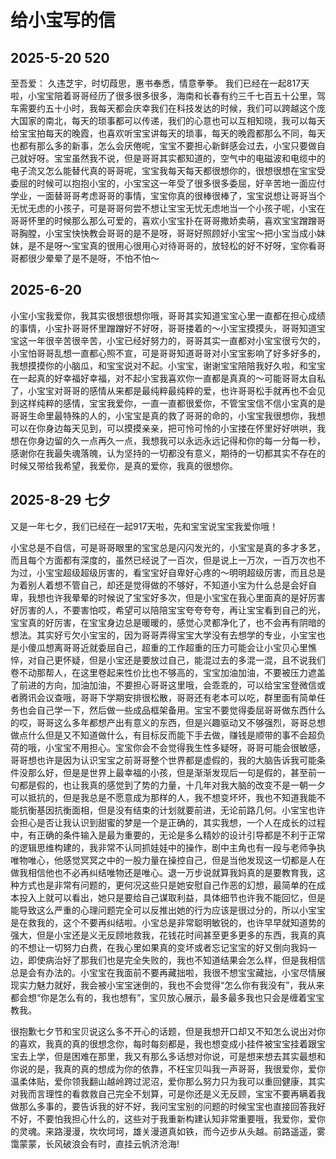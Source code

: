 # 给小宝写的信

## 2025-5-20 520
至吾爱：
久违芝宇，时切葭思，惠书奉悉，情意拳拳。
我们已经在一起817天啦，小宝宝陪着哥哥经历了很多很多很多，海南和长春有约三千七百五十公里，驾车需要约五十小时，我每天都会庆幸我们在科技发达的时候，我们可以跨越这个庞大国家的南北，每天的琐事都可以传递，我们的心意也可以互相知晓，我可以每天给宝宝拍每天的晚霞，也喜欢听宝宝讲每天的琐事，每天的晚霞都那么不同，每天也都有那么多的新事，怎么会厌倦呢，宝宝不要担心新鲜感会过去，小宝只要做自己就好呀。宝宝虽然我不说，但是哥哥其实都知道的，空气中的电磁波和电缆中的电子流又怎么能替代真的哥哥呢，宝宝我每天每天都很想你的，很想很想在宝宝受委屈的时候可以抱抱小宝的，小宝宝这一年受了很多很多委屈，好辛苦地一面应付学业，一面替哥哥考虑哥哥的事情，宝宝你真的很棒很棒了，宝宝说想让哥哥当个无忧无虑的小孩子，可是哥哥何尝不想让宝宝无忧无虑地当一个小孩子呢，小宝在哥哥怀里的时候那么那么可爱的，喜欢小宝宝扑在哥哥撒娇卖萌，喜欢宝宝蹭蹭哥哥胸膛，小宝宝快快教会哥哥的是不是呀，哥哥好照顾好小宝宝～把小宝当成小妹妹，是不是呀～宝宝真的很用心很用心对待哥哥的，放轻松的好不好呀，宝你看哥哥都很少晕晕了是不是呀，不怕不怕～

## 2025-6-20
小宝小宝我爱你，我其实很想很想你哦，哥哥其实知道宝宝心里一直都在担心成绩的事情，小宝扑哥哥怀里蹭蹭好不好呀，哥哥搂着的～小宝宝摸摸头，哥哥知道宝宝这一年很辛苦很辛苦，小宝已经好努力的，哥哥其实一直都对小宝宝很亏欠的，小宝怕哥哥乱想一直都心照不宣，可是哥哥知道哥哥对小宝宝影响了好多好多的，我想摸摸你的小脑瓜，和宝宝说对不起。小宝宝，谢谢宝宝陪陪我好久啦，和宝宝在一起真的好幸福好幸福，对不起小宝我喜欢你一直都是真真的～可能哥哥太自私了，小宝宝对哥哥的感情从来都是最纯粹最纯粹的爱，也许哥哥松手就再也不会见到这样纯粹的感情，宝宝我爱你，一直一直都很爱你，不管宝宝信不信小宝真的是哥哥生命里最特殊的人的，小宝宝是真的救了哥哥的命的，小宝宝我很想你，我想可以在你身边每天见到，可以摸摸亲亲，把可怜可怜的小宝搂在怀里好好哄哄，我想在你身边留的久一点再久一点，我想我可以永远永远记得和你的每一分每一秒，感谢你在我最失魂落魄，认为坚持的一切都没有意义，期待的一切都其实不存在的时候又带给我希望，我爱你，是真的爱你，我真的很想你。

## 2025-8-29 七夕
又是一年七夕，我们已经在一起917天啦，先和宝宝说宝宝我爱你哦！

小宝总是不自信，可是哥哥眼里的宝宝总是闪闪发光的，小宝宝是真的多才多艺，而且每个方面都有深度的，虽然已经说了一百次，但是说上一万次，一百万次也不为过，小宝宝超级超级厉害的，看宝宝好自卑好心疼的～明明超级厉害，而且总是为着别人着想不管自己，却还是觉得做的不够好，不知道小宝为什么总是会好自卑，我想也许我晕晕的时候说了宝宝好多次，但是小宝宝在我心里面真的是好厉害好厉害的人，不要害怕哎，希望可以陪陪宝宝夸夸夸夸，再让宝宝看到自己的光，宝宝真的好厉害，在宝宝身边总是暖暖的，感觉心灵都净化了，也不会再有阴暗的想法。其实好亏欠小宝宝的，因为哥哥弄得宝宝大学没有去想学的专业，小宝宝也是小傻瓜想离哥哥近就委屈自己，超重的工作超重的压力可能会让小宝贝心里憔悴，对自己更怀疑，但是小宝还是要放过自己，能混过去的多混一混，且不说我们卷不动那帮人，在这里卷起来性价比也不够高的，宝宝加油加油，不要被压力遮盖了前进的方向，加油加油，不要担心哥哥这里哦，会乖乖的，可以给宝宝登微信或者腾讯会议查哦，哥哥下学期安排很松散，哥哥还有老本可以吃，群里面有简单任务也会自己学一下，然后做一些成品框架备用。宝宝不要觉得委屈哥哥做东西什么的哎，哥哥这么多年都想产出有意义的东西，但是兴趣驱动又不够强烈，哥哥总想做点什么但是又不知道做什么，有目标反而能下手去做，赚钱是顺带的事不会超负荷的哦，小宝宝不用担心。宝宝你会不会觉得我生性多疑呀，哥哥可能会很敏感，哥哥想也许是因为认识宝宝之前哥哥整个世界都是虚假的，我的大脑告诉我可能条件没那么好，但是是世界上最幸福的小孩，但是渐渐发现后一句是假的，甚至前一句都是假的，也让我真的感觉到了势的力量，十几年对我大脑的改变不是一朝一夕可以抵抗的，但是我总是不愿意成为那样的人，我不想变坏坏，我也不知道我能不能抗衡基因抗衡面相，但是没有结束的计划就要前进，无论前路几何。小宝宝也许会担心是否让我认识到甜蜜的梦是一个是正确的，其实我想，一个人在成长的过程中，有正确的条件输入是最为重要的，无论是多么精妙的设计引导都是不利于正常的逻辑思维构建的，我非常不认同抓娃娃中的操作，剧中主角也有一段与老师争执唯物唯心，他感觉冥冥之中的一股力量在操控自己，但是当他发现这一切都是人在做我相信他也不必再纠结唯物还是唯心。退一万步说就算我妈真的是要教育我，这种方式也是非常有问题的，更何况这些只是她安慰自己作恶的幻想，最简单的在成本投入上就可以看出，她只是要给自己谋取利益，具体细节也许我不能回忆，但是能导致这么严重的心理问题完全可以反推出她的行为应该是很过分的，所以小宝宝是在救我的，这个不要再纠结啦。小宝总是非常聪明敏锐的，也许早早就知道势的强大，但是小宝还是义无反顾地救我，花钱花时间甚至更多更多的东西，我真的真的不想让一切努力白费，在我心里如果真的变坏或者忘记宝宝的好又倒向我妈一边，即使病治好了那我们也是完全失败的，我也不知道结果会怎么样，但是我相信总是会有办法的。小宝宝在我面前不要再藏拙啦，我很不想宝宝藏拙，小宝尽情展现实力魅力就好，我会被小宝宝迷倒的，我也不会觉得“怎么你有我没有”，我从来都会想“你是怎么有的，我也想有”，宝贝放心展示，最多最多我也只会是缠着宝宝教我。

很抱歉七夕节和宝贝说这么多不开心的话题，但是我想开口却又不知怎么说出对你的喜欢，我真的真的很想念你，每时每刻都是，我也想变成小挂件被宝宝挂着跟宝宝去上学，但是困难在那里，我又有那么多话想对你说，可是想来想去其实最想和你说的是，我真的真的想成为你的依靠，不枉宝贝叫我一声哥哥，我很爱你，爱你温柔体贴，爱你领我翻山越岭跨过泥沼，爱你那么努力只为我可以重回健康，其实对我而言理性的看救救自己完全不划算，可是你还是义无反顾，宝宝不要再瞒着我做那么多事的，要告诉我的好不好，我问宝宝别的问题的时候宝宝也直接回答我好不好，不要怕我担心什么的，这些对于我重新构建认知非常重要哦，我爱你，爱你的灵魂。来路漫漫，坎坎坷坷，雄关漫道真如铁，而今迈步从头越。前路遥遥，雾霭蒙蒙，长风破浪会有时，直挂云帆济沧海!